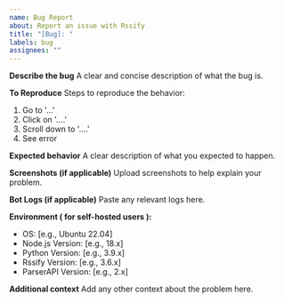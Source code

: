 ```yaml
---
name: Bug Report
about: Report an issue with Rssify
title: "[Bug]: "
labels: bug
assignees: ""
---
```


**Describe the bug**
A clear and concise description of what the bug is.

**To Reproduce**
Steps to reproduce the behavior:
1. Go to '...'
2. Click on '....'
3. Scroll down to '....'
4. See error

**Expected behavior**
A clear description of what you expected to happen.

**Screenshots (if applicable)**
Upload screenshots to help explain your problem.

**Bot Logs (if applicable)**
Paste any relevant logs here.

**Environment ( for self-hosted users ):**
- OS: [e.g., Ubuntu 22.04]
- Node.js Version: [e.g., 18.x]
- Python Version: [e.g., 3.9.x]
- Rssify Version: [e.g., 3.6.x]
- ParserAPI Version: [e.g., 2.x]

**Additional context**
Add any other context about the problem here.
